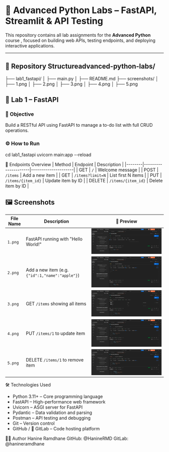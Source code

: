 # 🧠 Advanced Python Labs – FastAPI, Streamlit & API Testing

This repository contains all lab assignments for the **Advanced Python** course , focused on building web APIs, testing endpoints, and deploying interactive applications.

---

## 📁 Repository Structureadvanced-python-labs/
├── lab1_fastapi/
│   ├── main.py
│   ├── README.md
├── screenshots/
│   ├── 1.png
│   ├── 2.png
│   ├── 3.png
│   ├── 4.png
│   ├── 5.png

## 🚀 Lab 1 – FastAPI

### 🎯 Objective
Build a RESTful API using FastAPI to manage a to-do list with full CRUD operations.

### ⚙️ How to Run
cd lab1_fastapi
uvicorn main:app --reload

📌 Endpoints Overview
| Method | Endpoint            | Description         |
|--------|---------------------|---------------------|
| GET    | `/`                 | Welcome message     |
| POST   | `/items`            | Add a new item      |
| GET    | `/items?limit=N`    | List first N items  |
| PUT    | `/items/{item_id}`  | Update item by ID   |
| DELETE | `/items/{item_id}`  | Delete item by ID   |


## 🖼️ Screenshots

| File Name | Description | 📸 Preview|
|-----------|-------------|-------------|
| `1.png`   | FastAPI running with "Hello World!" |![Hello World](screenshots/1.png)  |
| `2.png`   | Add a new item (e.g. `{"id":1,"name":"apple"}`) |![Add Item](screenshots/2.png) |
| `3.png`   | GET `/items` showing all items |![List Items](screenshots/3.png)  |
| `4.png`   | PUT `/items/1` to update item |![Update Item](screenshots/4.png)  |
| `5.png`   | DELETE `/items/1` to remove item |![Delete Item](screenshots/5.png)|




🛠️ Technologies Used
-  Python 3.11+ – Core programming language
-  FastAPI – High-performance web framework
-  Uvicorn – ASGI server for FastAPI
-  Pydantic – Data validation and parsing
-  Postman – API testing and debugging
-  Git – Version control
-  GitHub / 🦊 GitLab – Code hosting platform


👩‍💻 Author
Hanine Ramdhane
GitHub: @HanineRMD
GitLab: @hanineramdhane

